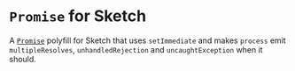 # `Promise` for Sketch

A [`Promise`](https://developer.mozilla.org/en-US/docs/Web/JavaScript/Reference/Global_Objects/Promise) polyfill for Sketch that uses `setImmediate` and makes `process` emit `multipleResolves`, `unhandledRejection` and `uncaughtException` when it should.
